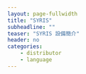```yaml
---
layout: page-fullwidth
title: "SYRIS"
subheadline: ""
teaser: "SYRIS 設備簡介"
header: no
categories:
    - distributor
    - language
---
```

